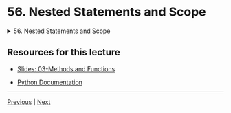 # 56. Nested Statements and Scope

<details>
  <summary> 56. Nested Statements and Scope </summary>

-   [Notebook: 06-Nested Statements and Scope.ipynb](https://github.com/BloomTech-DS/Complete-Python-3-Bootcamp/blob/master/03-Methods%20and%20Functions/06-Nested%20Statements%20and%20Scope.ipynb)

-   [Codebase: 06-nested-statements-and-scope.py](../../../codebase/python-camp/03-Methods-and-Functions/06-nested-statements-and-scope.py)

</details> 


## Resources for this lecture


-   [Slides: 03-Methods and Functions](https://docs.google.com/presentation/d/1g6E-AZjCvv5Lb0Nf1ta6MK2_FaaW9lvPzmRYBbGUz5Q/edit#slide=id.g2586a91ea0_0_95)

-   [Python Documentation](https://docs.python.org/3/)


---

[Previous](./55_Lambda-Expressions-Map-and-Filter-Functions.md) | [Next](./57_Methods-and-Functions-Homework-Overview.md)

